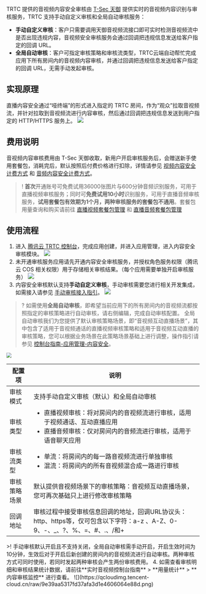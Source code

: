 TRTC 提供的音视频内容安全审核由 [T-Sec 天御](https://cloud.tencent.com/product/vm) 提供实时的音视频内容识别与审核服务，TRTC 支持手动自定义审核和全局自动审核服务：
- **手动自定义审核**：客户只需要调用天御音视频流接口即可实时检测音视频流中是否出现违规内容，音视频安全审核服务会通过回调把违规信息发送给客户指定的回调 URL。
- **全局自动审核**：客户可指定审核策略和审核流类型，TRTC云端自动帮忙完成应用下所有房间内的音视频内容审核，并通过回调把违规信息发送给客户指定的回调 URL，无需手动发起审核。

## 实现原理
直播内容安全通过“哑终端”的形式进入指定的 TRTC 房间，作为“观众”拉取音视频流，并针对拉取到音视频流进行内容审核，然后通过回调把违规信息发送到用户指定的 HTTP/HTTPS 服务上。
![](https://qcloudimg.tencent-cloud.cn/raw/9d034dd1e35575825b09e18e9faa4b68.png)

## 费用说明
音视频内容审核费用由 T-Sec 天御收取，新用户开启审核服务后，会赠送新手使用套餐包，消耗完后，默认按照后付费价格进行扣除，详情请参见 [视频内容安全计费方式](https://cloud.tencent.com/document/product/1265/50680) 和 [音频内容安全计费方式](https://cloud.tencent.com/document/product/1219/43639)。
>! **首次**开通账号可免费试用36000张图片与600分钟音频识别服务，可用于直播视频审核服务；同时可**免费试用10小时**识别服务，可用于直播音频审核服务，**试用套餐包有效期为1个月，两种审核服务的套餐包不通用**。套餐包用量查询和购买请前往 [直播视频套餐包管理](https://console.cloud.tencent.com/cms/livevideo/package) 和 [直播音频套餐包管理](https://console.cloud.tencent.com/cms/liveaudio/package)

## 使用流程
1. 进入 [腾讯云 TRTC 控制台](https://console.cloud.tencent.com/trtc)，完成应用创建，并进入应用管理，进入内容安全审核模块。
![](https://qcloudimg.tencent-cloud.cn/raw/6150d967e9bf16b466ae18d5baf5a2e6.png)
2. 未开通审核服务应用请先开通内容安全审核服务，并授权角色服务权限（腾讯云 COS 相关权限）用于存储相关审核结果。（每个应用需要单独开启审核服务）
![](https://qcloudimg.tencent-cloud.cn/raw/67e497685c851c05d24de03f9e6a0e61.png)
2. 内容安全审核默认支持**手动自定义审核**，手动审核需要您进行相关开发集成，如需接入请参见 [手动审核接入指引](https://cloud.tencent.com/document/product/647/69054)。
![](https://qcloudimg.tencent-cloud.cn/raw/7e7a9160b16da28713a570a6d28a4f87.png)
>? 如需使用**全局自动审核**，即希望当前应用下的所有房间内的音视频流都按照指定的审核策略进行自动审核，请右侧编辑，完成自动审核配置。
>全局自动审核我们为您提供了默认审核策略场景，即“音视频互动直播场景”，其中包含了适用于音视频通话的直播视频审核策略和适用于音视频互动直播的审核策略，您可以根据业务场景在此策略场景基础上进行调整，操作指引请参见 [控制台指南-应用管理-内容安全](https://cloud.tencent.com/document/product/647/77791)。
>
<img src="https://qcloudimg.tencent-cloud.cn/raw/9f12103d4604e535ca5de828d694461b.png" style="zoom:80%;" />
<table>
<thead>
<tr>
<th>配置项</th>
<th>说明</th>
</tr>
</thead>
<tbody><tr>
<td>审核模式</td>
<td>支持手动自定义审核（默认）和全局自动审核</td>
</tr>
<tr>
<td>审核类型</td>
<td><ul style="margin:0"><li>直播视频审核：将对房间内的音视频流进行审核，适用于视频通话、互动直播应用<li>直播音频审核：仅对房间内的音频流进行审核，适用于语音聊天应用</ul></td>
</tr>
<tr>
<td>审核流类型</td>
<td><ul style="margin:0">
<li>单流：将房间内的每一路音视频流进行单独审核
<li>混流：将房间内的所有音视频混合成一路进行审核</ul></td>
</tr>
<tr>
<td>审核策略场景</td>
<td>默认提供音视频场景下的审核策略：音视频互动直播场景，您可再次基础只上进行修改审核策略</td>
</tr>
<tr>
<td>回调地址</td>
<td>审核过程中接受审核信息回调的地址，回调URL协议头：http、https等，仅可包含以下字符：a-z 、A-Z、0-9、-、_、?、%、=、#、.、/和+</td>
</tr>
</tbody></table>
>! 手动审核默认开启且不支持关闭，全局自动审核需手动开启，开启生效时间为10分钟，生效后对于开启后新创建的房间内的音视频流进行自动审核。两种审核方式可同时使用，若同时发起两种审核会产生两份审核费用。
4. 如需查看审核明细和审核结果统计数据，请前往**实时音视频控制台指南** > **用量统计** > **内容审核监控** 进行查看。
![](https://qcloudimg.tencent-cloud.cn/raw/9e39aa5317fd37afa3d1e4606064e88d.png)
